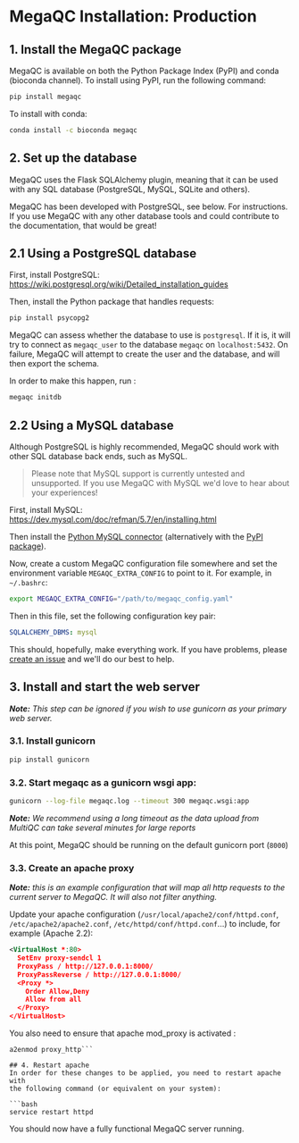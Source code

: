 # MegaQC Installation: Production


## 1. Install the MegaQC package

MegaQC is available on both the Python Package Index (PyPI) and conda (bioconda channel).
To install using PyPI,  run the following command:

```bash
pip install megaqc
```

To install with conda:

```bash
conda install -c bioconda megaqc
```

## 2. Set up the database
MegaQC uses the Flask SQLAlchemy plugin, meaning that it can be used with any SQL database (PostgreSQL, MySQL, SQLite and others).

MegaQC has been developed with PostgreSQL, see below. For instructions. If you use MegaQC with any
other database tools and could contribute to the documentation, that would be great!

## 2.1 Using a PostgreSQL database

First, install PostgreSQL: https://wiki.postgresql.org/wiki/Detailed_installation_guides

Then, install the Python package that handles requests:

```bash
pip install psycopg2
```

MegaQC can assess whether the database to use is `postgresql`. If it is, it will try to connect as `megaqc_user` to the database `megaqc` on `localhost:5432`. On failure, MegaQC will attempt to create the user and the database, and will then export the schema.

In order to make this happen, run :
```bash
megaqc initdb
```

## 2.2 Using a MySQL database
Although PostgreSQL is highly recommended, MegaQC should work with other SQL database
back ends, such as MySQL.

> Please note that MySQL support is currently untested and unsupported. If you use MegaQC
> with MySQL we'd love to hear about your experiences!

First, install MySQL: https://dev.mysql.com/doc/refman/5.7/en/installing.html

Then install the [Python MySQL connector](https://dev.mysql.com/downloads/connector/python/2.1.html)
(alternatively with the [PyPI package](https://pypi.python.org/pypi/mysql-connector-python/2.0.4)).

Now, create a custom MegaQC configuration file somewhere and set the environment variable
`MEGAQC_EXTRA_CONFIG` to point to it. For example, in `~/.bashrc`:

```bash
export MEGAQC_EXTRA_CONFIG="/path/to/megaqc_config.yaml"
```

Then in this file, set the following configuration key pair:

```yaml
SQLALCHEMY_DBMS: mysql
```

This should, hopefully, make everything work. If you have problems, please
[create an issue](https://github.com/ewels/MegaQC/issues/new) and we'll do our
best to help.

## 3. Install and start the web server

_**Note:** This step can be ignored if you wish to use gunicorn as your primary web server._

### 3.1. Install gunicorn

```bash
pip install gunicorn
```

### 3.2. Start megaqc as a gunicorn wsgi app:

```bash
gunicorn --log-file megaqc.log --timeout 300 megaqc.wsgi:app
```

_**Note:** We recommend using a long timeout as the data upload from MultiQC can take several minutes for large reports_

At this point, MegaQC should be running on the default gunicorn port (`8000`)

### 3.3. Create an apache proxy

_**Note:** this is an example configuration that will map all http requests to the current server to MegaQC. It will also not filter anything._

Update your apache configuration (`/usr/local/apache2/conf/httpd.conf`, `/etc/apache2/apache2.conf`, `/etc/httpd/conf/httpd.conf`...)
to include, for example (Apache 2.2):

```xml
<VirtualHost *:80>
  SetEnv proxy-sendcl 1
  ProxyPass / http://127.0.0.1:8000/
  ProxyPassReverse / http://127.0.0.1:8000/
  <Proxy *>
    Order Allow,Deny
    Allow from all
  </Proxy>
</VirtualHost>
```
You also need to ensure that apache mod_proxy is activated : 
```a2enmod proxy
a2enmod proxy_http```

## 4. Restart apache
In order for these changes to be applied, you need to restart apache with
the following command (or equivalent on your system):

```bash
service restart httpd
```

You should now have a fully functional MegaQC server running.
